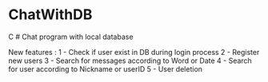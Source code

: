 # ChatWithDB
C # Chat program with local database 

New features :
1 - Check if user exist in DB during login process
2 - Register new users
3 - Search for messages according to Word or Date
4 - Search for user according to Nickname or userID
5 - User deletion
